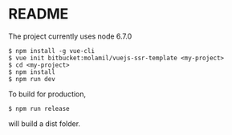 # README #


The project currently uses node 6.7.0

```
$ npm install -g vue-cli
$ vue init bitbucket:molamil/vuejs-ssr-template <my-project>
$ cd <my-project>
$ npm install
$ npm run dev
```

To build for production,

```
$ npm run release
```

will build a dist folder.



